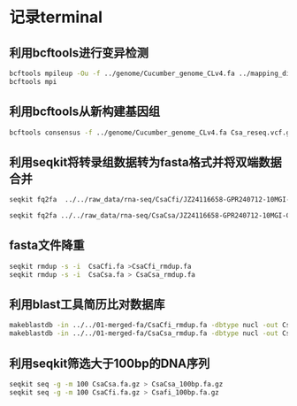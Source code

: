 <!--
 * @Author: albertxin albert_xin@qq.com
 * @Date: 2024-07-24 10:47:59
 * @LastEditors: albertxin albert_xin@qq.com
 * @LastEditTime: 2024-07-26 09:35:16
 * @FilePath: /shixinblog/blog/2024-07-24-记录terminal.md
 * Copyright (c) albertxin by albert_xin@qq.com, All Rights Reserved. 
-->



# 记录terminal

## 利用bcftools进行变异检测

```bash
bcftools mpileup -Ou -f ../genome/Cucumber_genome_CLv4.fa ../mapping_dir/01.bwa2sortbam/D1.sort.bam |bcftools call -mv -Oz -o Csa_reseq.vcf.gz &> bcftolls.log
bcftools mpi
```
## 利用bcftools从新构建基因组

```bash
bcftools consensus -f ../genome/Cucumber_genome_CLv4.fa Csa_reseq.vcf.gz > Csa_reseq.fa
```

## 利用seqkit将转录组数据转为fasta格式并将双端数据合并

```bash
seqkit fq2fa  ../../raw_data/rna-seq/CsaCfi/JZ24116658-GPR240712-10MGI-CsaCfi_combined_R1.fastq.gz ../../raw_data/rna-seq/CsaCfi/JZ24116658-GPR240712-10MGI-CsaCfi_combined_R2.fastq.gz -o CsaCfi.fa

seqkit fq2fa ../../raw_data/rna-seq/CsaCsa/JZ24116658-GPR240712-10MGI-CsaCsa_combined_R1.fastq.gz CsaCfi.fa.gz ../../raw_data/rna-seq/CsaCsa/JZ24116658-GPR240712-10MGI-CsaCsa_combined_R2.fastq.gz -o CsaCsa.fa 

```

## fasta文件降重

```bash
seqkit rmdup -s -i  CsaCfi.fa >CsaCfi_rmdup.fa
seqkit rmdup -s -i  CsaCsa.fa > CsaCsa_rmdup.fa
```

## 利用blast工具简历比对数据库

```bash
makeblastdb -in ../../01-merged-fa/CsaCfi_rmdup.fa -dbtype nucl -out CsaCfi_rmdup_rnaseq
makeblastdb -in ../../01-merged-fa/CsaCsa_rmdup.fa -dbtype nucl -out CsaCsa_rmdup_rnaseq
```




## 利用seqkit筛选大于100bp的DNA序列

```bash
seqkit seq -g -m 100 CsaCsa.fa.gz > CsaCsa_100bp.fa.gz
seqkit seq -g -m 100 CsaCfi.fa.gz > Csafi_100bp.fa.gz
```